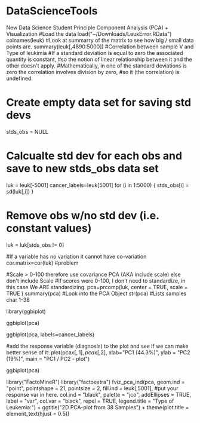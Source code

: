 # DataScienceTools
New Data Science Student
Principle Component Analysis (PCA) + Visualization
#Load the data
load("~/Downloads/LeukError.RData")
colnames(leuk)
#Look at summarry of the matrix to see how big / small data points are.
summary(leuk[,4890:5000])
#Correlation between sample V and Type of leukimia
      #If a standard deviation is equal to zero the associated quantity is constant, 
      #so the notion of linear relationship between it and the other doesn't apply. 
      #Mathematically, in one of the standard deviations is zero the correlation involves division by zero, 
      #so it (the correlation) is undefined.
# Create empty data set for saving std devs
stds_obs = NULL
# Calcualte std dev for each obs and save to new stds_obs data set
luk = leuk[-5001]
cancer_labels=leuk[5001]
for (i in 1:5000) {
  stds_obs[i] = sd(luk[,i])
}
# Remove obs w/no std dev (i.e. constant values)
luk = luk[stds_obs != 0]

#If a variable has no variation it cannot have co-variation
cor.matrix=cor(luk) #problem


#Scale > 0-100 therefore use covariance PCA (AKA include scale) else don't include Scale
#If scores were 0-100, I don't need to standardize, in this case We ARE standardizing.
pca=prcomp(luk, center = TRUE, scale = TRUE )
summary(pca)
#Look into the PCA Object
str(pca) #Lists samples char 1-38

library(ggbiplot)

ggbiplot(pca)

ggbiplot(pca, labels=cancer_labels)

#add the response variable (diagnosis) to the plot and see if we can make better sense of it:
plot(pca$x[,1],pca$x[,2], xlab="PC1 (44.3%)", ylab = "PC2 (19%)", main = "PC1 / PC2 - plot")

ggbiplot(pca)

library("FactoMineR")
library("factoextra")
fviz_pca_ind(pca, geom.ind = "point", pointshape = 21, 
             pointsize = 2, 
             fill.ind = leuk[,5001], #put your response var in here.
             col.ind = "black", 
             palette = "jco", 
             addEllipses = TRUE,
             label = "var",
             col.var = "black",
             repel = TRUE,
             legend.title = "Type of Leukemia:") +
  ggtitle("2D PCA-plot from 38 Samples") +
  theme(plot.title = element_text(hjust = 0.5))
